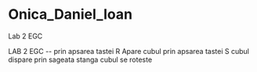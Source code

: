 # Onica_Daniel_Ioan
Lab 2 EGC

LAB 2 EGC -- prin apsarea tastei R Apare cubul prin apsarea tastei S cubul dispare
prin sageata stanga cubul se roteste

